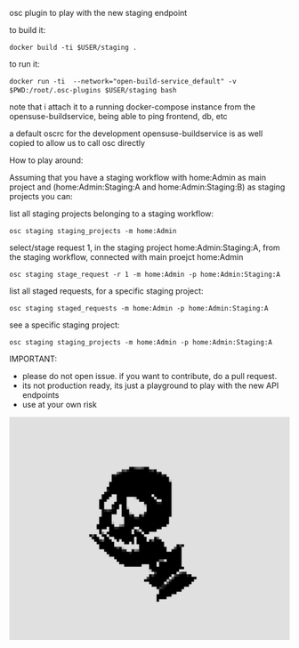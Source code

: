 osc plugin to play with the new staging endpoint

to build it:

```
docker build -ti $USER/staging .
```

to run it:

```
docker run -ti  --network="open-build-service_default" -v $PWD:/root/.osc-plugins $USER/staging bash
```

note that i attach it to a running docker-compose instance from the
opensuse-buildservice, being able to ping frontend, db, etc

a default oscrc for the development opensuse-buildservice is as well copied
to allow us to call osc directly


How to play around:

Assuming that you have a staging workflow with home:Admin as main project and
(home:Admin:Staging:A and home:Admin:Staging:B) as staging projects you can:


list all staging projects belonging to a staging workflow:


```
osc staging staging_projects -m home:Admin
```


select/stage request 1, in the staging project home:Admin:Staging:A, from the
staging workflow, connected with main proejct home:Admin
 

```
osc staging stage_request -r 1 -m home:Admin -p home:Admin:Staging:A
```

list all staged requests, for a specific staging project:


```
osc staging staged_requests -m home:Admin -p home:Admin:Staging:A
```

see a specific staging project:

```
osc staging staging_projects -m home:Admin -p home:Admin:Staging:A
```

IMPORTANT:

- please do not open issue. if you want to contribute, do a pull request.
- its not production ready, its just a playground to play with the new API
  endpoints
- use at your own risk


![](staging.png)
